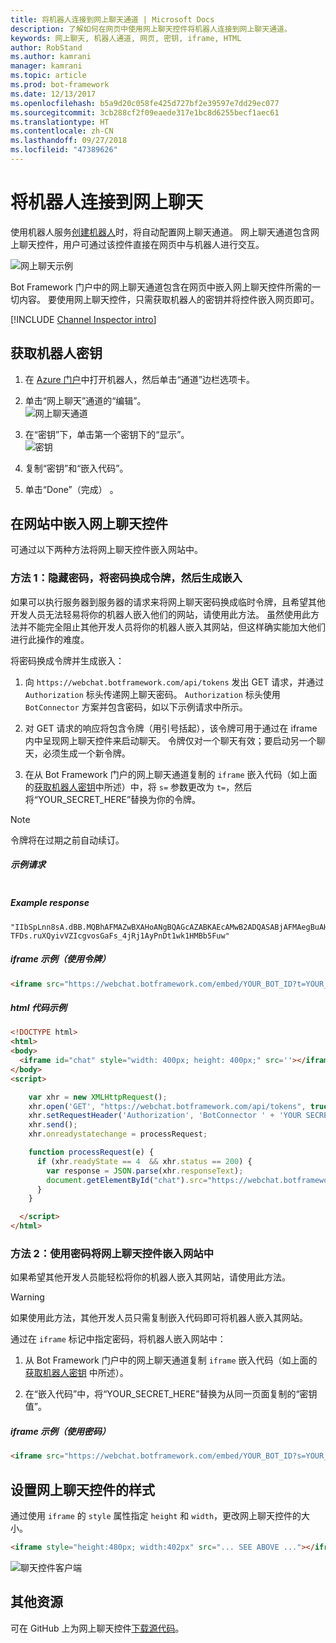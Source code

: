 ```yaml
---
title: 将机器人连接到网上聊天通道 | Microsoft Docs
description: 了解如何在网页中使用网上聊天控件将机器人连接到网上聊天通道。
keywords: 网上聊天, 机器人通道, 网页, 密钥, iframe, HTML
author: RobStand
ms.author: kamrani
manager: kamrani
ms.topic: article
ms.prod: bot-framework
ms.date: 12/13/2017
ms.openlocfilehash: b5a9d20c058fe425d727bf2e39597e7dd29ec077
ms.sourcegitcommit: 3cb288cf2f09eaede317e1bc8d6255becf1aec61
ms.translationtype: HT
ms.contentlocale: zh-CN
ms.lasthandoff: 09/27/2018
ms.locfileid: "47389626"
---
```

# <a name="connect-a-bot-to-web-chat"></a>将机器人连接到网上聊天
使用机器人服务[创建机器人](bot-service-quickstart.md)时，将自动配置网上聊天通道。 网上聊天通道包含网上聊天控件，用户可通过该控件直接在网页中与机器人进行交互。

![网上聊天示例](~/media/bot-service-channel-webchat/webchat-sample.png)

Bot Framework 门户中的网上聊天通道包含在网页中嵌入网上聊天控件所需的一切内容。 要使用网上聊天控件，只需获取机器人的密钥并将控件嵌入网页即可。

[!INCLUDE [Channel Inspector intro](~/includes/snippet-channel-inspector.md)]

## <a id="step-1"></a>获取机器人密钥

1. 在 [Azure 门户](http://portal.azure.com)中打开机器人，然后单击“通道”边栏选项卡。

2. 单击“网上聊天”通道的“编辑”。  
![网上聊天通道](~/media/bot-service-channel-webchat/bot-service-channel-list.png)

3. 在“密钥”下，单击第一个密钥下的“显示”。  
![密钥](~/media/bot-service-channel-webchat/secret-key.png)

4. 复制“密钥”和“嵌入代码”。

5. 单击“Done”（完成） 。

## <a name="embed-the-web-chat-control-in-your-website"></a>在网站中嵌入网上聊天控件

可通过以下两种方法将网上聊天控件嵌入网站中。

### <a name="option-1---keep-your-secret-hidden-exchange-your-secret-for-a-token-and-generate-the-embed"></a>方法 1：隐藏密码，将密码换成令牌，然后生成嵌入

如果可以执行服务器到服务器的请求来将网上聊天密码换成临时令牌，且希望其他开发人员无法轻易将你的机器人嵌入他们的网站，请使用此方法。 虽然使用此方法并不能完全阻止其他开发人员将你的机器人嵌入其网站，但这样确实能加大他们进行此操作的难度。

将密码换成令牌并生成嵌入：

1. 向 `https://webchat.botframework.com/api/tokens` 发出 GET 请求，并通过 `Authorization` 标头传递网上聊天密码。 `Authorization` 标头使用 `BotConnector` 方案并包含密码，如以下示例请求中所示。

2. 对 GET 请求的响应将包含令牌（用引号括起），该令牌可用于通过在 iframe 内中呈现网上聊天控件来启动聊天。 令牌仅对一个聊天有效；要启动另一个聊天，必须生成一个新令牌。

3. 在从 Bot Framework 门户的网上聊天通道复制的 `iframe` 嵌入代码（如上面的[获取机器人密钥](#step-1)中所述）中，将 `s=` 参数更改为 `t=`，然后将“YOUR_SECRET_HERE”替换为你的令牌。

> [!NOTE]
> 令牌将在过期之前自动续订。 

##### <a name="example-request"></a>示例请求

```requestGET https://webchat.botframework.com/api/tokens Authorization: BotConnector YOUR_SECRET_HERE
```

##### Example response 

```response
"IIbSpLnn8sA.dBB.MQBhAFMAZwBXAHoANgBQAGcAZABKAEcAMwB2ADQASABjAFMAegBuAHYANwA.bbguxyOv0gE.cccJjH-TFDs.ruXQyivVZIcgvosGaFs_4jRj1AyPnDt1wk1HMBb5Fuw"
```

##### <a name="example-iframe-using-token"></a>iframe 示例（使用令牌）

```html
<iframe src="https://webchat.botframework.com/embed/YOUR_BOT_ID?t=YOUR_TOKEN_HERE"></iframe>
```

##### <a name="example-html-code"></a>html 代码示例
```html
<!DOCTYPE html>
<html>
<body>
  <iframe id="chat" style="width: 400px; height: 400px;" src=''></iframe>
</body>
<script>

    var xhr = new XMLHttpRequest();
    xhr.open('GET', "https://webchat.botframework.com/api/tokens", true);
    xhr.setRequestHeader('Authorization', 'BotConnector ' + 'YOUR SECRET HERE');
    xhr.send();
    xhr.onreadystatechange = processRequest;

    function processRequest(e) {
      if (xhr.readyState == 4  && xhr.status == 200) {
        var response = JSON.parse(xhr.responseText);
        document.getElementById("chat").src="https://webchat.botframework.com/embed/lucas-direct-line?t="+response
      }
    }

  </script>
</html>
```

### <a id="option-2"></a>方法 2：使用密码将网上聊天控件嵌入网站中

如果希望其他开发人员能轻松将你的机器人嵌入其网站，请使用此方法。 

> [!WARNING]
> 如果使用此方法，其他开发人员只需复制嵌入代码即可将机器人嵌入其网站。

通过在 `iframe` 标记中指定密码，将机器人嵌入网站中：

1. 从 Bot Framework 门户中的网上聊天通道复制 `iframe` 嵌入代码（如上面的[获取机器人密钥](#step-1) 中所述）。

2. 在“嵌入代码”中，将“YOUR_SECRET_HERE”替换为从同一页面复制的“密钥值”。

##### <a name="example-iframe-using-secret"></a>iframe 示例（使用密码）

```html
<iframe src="https://webchat.botframework.com/embed/YOUR_BOT_ID?s=YOUR_SECRET_HERE"></iframe>
```

## <a name="style-the-web-chat-control"></a>设置网上聊天控件的样式

通过使用 `iframe` 的 `style` 属性指定 `height` 和 `width`，更改网上聊天控件的大小。

```html
<iframe style="height:480px; width:402px" src="... SEE ABOVE ..."></iframe>
```

![聊天控件客户端](~/media/chatwidget-client.png)

## <a name="additional-resources"></a>其他资源

可在 GitHub 上为网上聊天控件[下载源代码](https://github.com/Microsoft/BotFramework-WebChat)。
